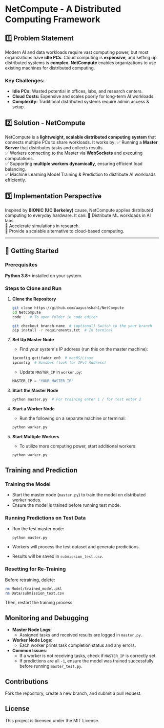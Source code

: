 # NetCompute - A Distributed Computing Framework

## **1️⃣ Problem Statement**
Modern AI and data workloads require vast computing power, but most organizations have **idle PCs**. Cloud computing is **expensive**, and setting up distributed systems is **complex**. **NetCompute** enables organizations to use existing machines for distributed computing.

### **Key Challenges:**
- **Idle PCs:** Wasted potential in offices, labs, and research centers.
- **Cloud Costs:** Expensive and scales poorly for long-term AI workloads.
- **Complexity:** Traditional distributed systems require admin access & setup.

## **2️⃣ Solution - NetCompute**
NetCompute is a **lightweight, scalable distributed computing system** that connects multiple PCs to share workloads. It works by:
✅ Running a **Master Server** that distributes tasks and collects results.  
✅ Workers connecting to the Master via **WebSockets** and executing computations.  
✅ Supporting **multiple workers dynamically**, ensuring efficient load balancing.  
✅ Machine Learning Model Training & Prediction to distribute AI workloads efficiently.

## **3️⃣ Implementation Perspective**
Inspired by **BIONIC (UC Berkeley)** cause, NetCompute applies distributed computing to everyday hardware. It can:
🔹 Distribute ML workloads in AI labs.  
🔹 Accelerate simulations in research.  
🔹 Provide a scalable alternative to cloud-based computing.  

---

## **🚀 Getting Started**
### Prerequisites
**Python 3.8+** installed on your system.

### Steps to Clone and Run
1. **Clone the Repository**

   ```bash
   git clone https://github.com/aayushshah1/NetCompute
   cd NetCompute
   code .  # To open folder in code editor
   
   git checkout branch-name  # (optional) Switch to the your branch
   pip install -r requirements.txt  # In terminal
   ```

2. **Set Up Master Node**
   * Find your system's IP address (run this on the master machine):

   ```bash
   ipconfig getifaddr en0  # macOS/Linux
   ipconfig  # Windows (look for IPv4 Address)
   ```

   * Update `MASTER_IP` in `worker.py`:

   ```python
   MASTER_IP = "YOUR_MASTER_IP"
   ```

3. **Start the Master Node**

   ```bash
   python master.py  # For training enter 1 / for test enter 2
   ```

4. **Start a Worker Node**
   * Run the following on a separate machine or terminal:

   ```bash
   python worker.py
   ```

5. **Start Multiple Workers**
   * To utilize more computing power, start additional workers:

   ```bash
   python worker.py
   ```

## Training and Prediction

### Training the Model
* Start the master node (`master.py`) to train the model on distributed worker nodes.
* Ensure the model is trained before running test mode.

### Running Predictions on Test Data
* Run the test master node:

   ```bash
   python master.py
   ```

* Workers will process the test dataset and generate predictions.
* Results will be saved in `submission_test.csv`.

### Resetting for Re-Training
Before retraining, delete:

```bash
rm Model/trained_model.pkl
rm Data/submission_test.csv
```

Then, restart the training process.

## Monitoring and Debugging
* **Master Node Logs**:
   * Assigned tasks and received results are logged in `master.py`.
* **Worker Node Logs**:
   * Each worker prints task completion status and any errors.
* **Common Issues**:
   * If a worker is not receiving tasks, check if `MASTER_IP` is correctly set.
   * If predictions are all `-1`, ensure the model was trained successfully before running `master_test.py`.

## Contributions
Fork the repository, create a new branch, and submit a pull request.

## License
This project is licensed under the MIT License.
